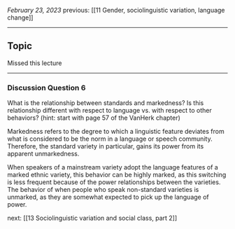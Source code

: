 *February 23, 2023*
previous: [[11 Gender, sociolinguistic variation, language change]]

---

## Topic

Missed this lecture


---

### Discussion Question 6

What is the relationship between standards and markedness? Is this relationship different with respect to language vs. with respect to other behaviors? (hint: start with page 57 of the VanHerk chapter)

Markedness refers to the degree to which a linguistic feature deviates from what is considered to be the norm in a language or speech community. Therefore, the standard variety in particular, gains its power from its apparent unmarkedness.

When speakers of a mainstream variety adopt the language features of a marked ethnic variety, this behavior can be highly marked, as this switching is less frequent because of the power relationships between the varieties. The behavior of when people who speak non-standard varieties is unmarked, as they are somewhat expected to pick up the language of power.


next: [[13 Sociolinguistic variation and social class, part 2]]
